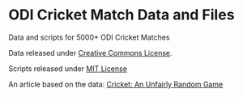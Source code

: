 # ODI Cricket Match Data and Files

Data and scripts for 5000+ ODI Cricket Matches

Data released under [Creative Commons License](https://github.com/soodoku/ODI-Cricket-Match-Data/blob/master/License%20For%20Data.html).

Scripts released under [MIT License](https://github.com/soodoku/ODI-Cricket-Match-Data/blob/master/LICENSE%20FOR%20SCRIPTS)

An article based on the data: [Cricket: An Unfairly Random Game](http://gbytes.gsood.com/2011/05/07/cricket-an-unfairly-random-game/)